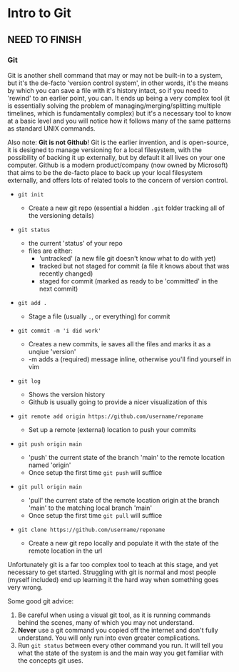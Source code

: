 # Intro to Git

## NEED TO FINISH

### Git

Git is another shell command that may or may not be built-in to a system, but it's the de-facto 'version control system', in other words, it's the means by which you can save a file with it's history intact, so if you need to 'rewind' to an earlier point, you can. It ends up being a very complex tool (it is essentially solving the problem of managing/merging/splitting multiple timelines, which is fundamentally complex) but it's a necessary tool to know at a basic level and you will notice how it follows many of the same patterns as standard UNIX commands.

Also note: **Git is not Github**! Git is the earlier invention, and is open-source, it is designed to manage versioning for a local filesystem, with the possibility of backing it up externally, but by default it all lives on your one computer. Github is a modern product/company (now owned by Microsoft) that aims to be the de-facto place to back up your local filesystem externally, and offers lots of related tools to the concern of version control.

- `git init`

  - Create a new git repo (essential a hidden `.git` folder tracking all of the versioning details)

- `git status`

  - the current 'status' of your repo
  - files are either:
    - 'untracked' (a new file git doesn't know what to do with yet)
    - tracked but not staged for commit (a file it knows about that was recently changed)
    - staged for commit (marked as ready to be 'committed' in the next commit)

- `git add .`

  - Stage a file (usually `.`, or everything) for commit

- `git commit -m 'i did work'`

  - Creates a new commits, ie saves all the files and marks it as a unqiue 'version'
  - -m adds a (required) message inline, otherwise you'll find yourself in vim

- `git log`

  - Shows the version history
  - Github is usually going to provide a nicer visualization of this

- `git remote add origin https://github.com/username/reponame`

  - Set up a remote (external) location to push your commits

- `git push origin main`

  - 'push' the current state of the branch 'main' to the remote location named 'origin'
  - Once setup the first time `git push` will suffice

- `git pull origin main`

  - 'pull' the current state of the remote location origin at the branch 'main' to the matching local branch 'main'
  - Once setup the first time `git pull` will suffice

- `git clone https://github.com/username/reponame`
  - Create a new git repo locally and populate it with the state of the remote location in the url

Unfortunately git is a far too complex tool to teach at this stage, and yet necessary to get started. Struggling with git is normal and most people (myself included) end up learning it the hard way when something goes very wrong.

Some good git advice:

1. Be careful when using a visual git tool, as it is running commands behind the scenes, many of which you may not understand.
2. **Never** use a git command you copied off the internet and don't fully understand. You will only run into even greater complications.
3. Run `git status` between every other command you run. It will tell you what the state of the system is and the main way you get familiar with the concepts git uses.